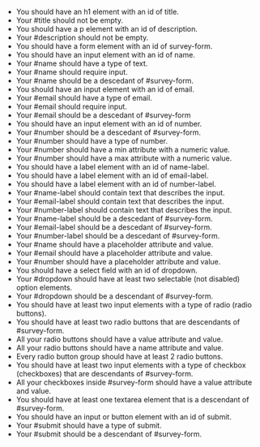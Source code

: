 - You should have an h1 element with an id of title.
- Your #title should not be empty.
- You should have a p element with an id of description.
- Your #description should not be empty.
- You should have a form element with an id of survey-form.
- You should have an input element with an id of name.
- Your #name should have a type of text.
- Your #name should require input.
- Your #name should be a descedant of #survey-form.
- You should have an input element with an id of email.
- Your #email should have a type of email.
- Your #email should require input.
- Your #email should be a descedant of #survey-form
- You should have an input element with an id of number.
- Your #number should be a descedant of #survey-form.
- Your #number should have a type of number.
- Your #number should have a min attribute with a numeric value.
- Your #number should have a max attribute with a numeric value.
- You should have a label element with an id of name-label.
- You should have a label element with an id of email-label.
- You should have a label element with an id of number-label.
- Your #name-label should contain text that describes the input.
- Your #email-label should contain text that describes the input.
- Your #number-label should contain text that describes the input.
- Your #name-label should be a descedant of #survey-form.
- Your #email-label should be a descedant of #survey-form.
- Your #number-label should be a descedant of #survey-form.
- Your #name should have a placeholder attribute and value.
- Your #email should have a placeholder attribute and value.
- Your #number should have a placeholder attribute and value.
- You should have a select field with an id of dropdown.
- Your #dropdown should have at least two selectable (not disabled) option elements.
- Your #dropdown should be a descendant of #survey-form.
- You should have at least two input elements with a type of radio (radio buttons).
- You should have at least two radio buttons that are descendants of #survey-form.
- All your radio buttons should have a value attribute and value.
- All your radio buttons should have a name attribute and value.
- Every radio button group should have at least 2 radio buttons.
- You should have at least two input elements with a type of checkbox (checkboxes) that are descendants of #survey-form.
- All your checkboxes inside #survey-form should have a value attribute and value.
- You should have at least one textarea element that is a descendant of #survey-form.
- You should have an input or button element with an id of submit.
- Your #submit should have a type of submit.
- Your #submit should be a descendant of #survey-form.